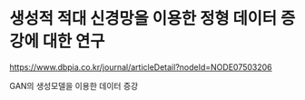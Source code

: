 # 생성적 적대 신경망을 이용한 정형 데이터 증강에 대한 연구

https://www.dbpia.co.kr/journal/articleDetail?nodeId=NODE07503206

GAN의 생성모델을 이용한 데이터 증강

